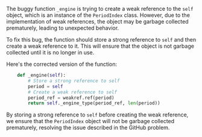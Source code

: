 The buggy function `_engine` is trying to create a weak reference to the `self` object, which is an instance of the `PeriodIndex` class. However, due to the implementation of weak references, the object may be garbage collected prematurely, leading to unexpected behavior.

To fix this bug, the function should store a strong reference to `self` and then create a weak reference to it. This will ensure that the object is not garbage collected until it is no longer in use.

Here's the corrected version of the function:

```python
    def _engine(self):
        # Store a strong reference to self
        period = self
        # Create a weak reference to self
        period_ref = weakref.ref(period)
        return self._engine_type(period_ref, len(period))
```

By storing a strong reference to `self` before creating the weak reference, we ensure that the `PeriodIndex` object will not be garbage collected prematurely, resolving the issue described in the GitHub problem.